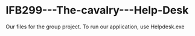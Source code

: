 # IFB299---The-cavalry---Help-Desk
Our files for the group project.
To run our application, use Helpdesk.exe
